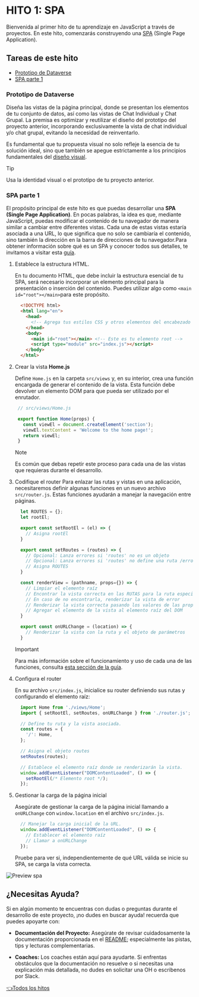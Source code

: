 # **HITO 1:** SPA

Bienvenida al primer hito de tu aprendizaje en JavaScript a
través de proyectos. En este hito, comenzarás construyendo una
[SPA](https://es.wikipedia.org/wiki/Single-page_application)
(Single Page Application).

## Tareas de este hito

- [Prototipo de Dataverse](#prototipo-de-dataverse)
- [SPA parte 1](#spa-parte-1)

### Prototipo de Dataverse

Diseña las vistas de la página principal, donde se presentan
los elementos de tu conjunto de datos, así como las vistas de
Chat Individual y Chat Grupal. La premisa es optimizar y
reutilizar el diseño del prototipo del proyecto anterior,
incorporando exclusivamente la vista de chat individual y/o
chat grupal, evitando la necesidad de reinventarlo.

Es fundamental que tu propuesta visual no solo refleje la
esencia de tu solución ideal, sino que también se apegue
estrictamente a los principios fundamentales del
[diseño visual](https://coda.io/d/Bootcamp-UX-Contenido_dqkqk2rV9Z2/Diseno-de-interfaces_suOT7#_luWsQ).

  >[!TIP]
  >Usa la identidad visual o el prototipo de tu proyecto anterior.

### SPA parte 1

El propósito principal de este hito es que puedas desarrollar
una **SPA (Single Page Application)**. En pocas palabras, la idea
es que, mediante JavaScript, puedas modificar el contenido de
tu navegador de manera similar a cambiar entre diferentes
vistas. Cada una de estas vistas estaría asociada a una URL,
lo que significa que no solo se cambiaría el contenido,
sino también la dirección en la barra de direcciones de
tu navegador.Para obtener información sobre qué es un SPA y
conocer todos sus detalles, te invitamos a visitar esta
[guía](https://github.com/Laboratoria/guide-router/tree/guide-v1).

1. Establece la estructura HTML.

    En tu documento HTML, que debe incluir la estructura
    esencial de tu SPA, será necesario incorporar un
    elemento principal para la presentación o inserción
    del contenido. Puedes utilizar algo como
    `<main id="root"></main>`para este propósito.

    ```html
      <!DOCTYPE html>
      <html lang="en">
        <head>
          <!-- Agrega tus estilos CSS y otros elementos del encabezado (head) aquí -->
        </head>
        <body>
          <main id="root"></main> <!-- Este es tu elemento root -->
          <script type="module" src="index.js"></script>
        </body>
      </html>
    ```

2. Crear la vista **Home.js**

   Define `Home.js` en la carpeta `src/views` y,
   en su interior, crea una función encargada de
   generar el contenido de la vista. Esta función
   debe devolver un elemento DOM para que pueda ser
   utilizado por el enrutador.

   ```js
    // src/views/Home.js

    export function Home(props) {
      const viewEl = document.createElement('section');
      viewEl.textContent = 'Welcome to the home page!';
      return viewEl;
    }
   ```

    > [!NOTE]
    > Es común que debas repetir este proceso para
    > cada una de las vistas que requieras durante el
    > desarrollo.

3. Codifique el router
    Para enlazar las rutas y vistas en una
    aplicación, necesitaremos definir algunas
    funciones en un nuevo archivo `src/router.js`.
    Estas funciones ayudarán a manejar la
    navegación entre páginas.

    ```js
      let ROUTES = {};
      let rootEl;

      export const setRootEl = (el) => {
        // Asigna rootEl
      }

      export const setRoutes = (routes) => {
        // Opcional: Lanza errores si 'routes' no es un objeto
        // Opcional: Lanza errores si 'routes' no define una ruta /error
        // Asigna ROUTES
      }

      const renderView = (pathname, props={}) => {
        // Limpiar el elemento raíz
        // Encontrar la vista correcta en las RUTAS para la ruta especificada
        // En caso de no encontrarla, renderizar la vista de error
        // Renderizar la vista correcta pasando los valores de las propiedades
        // Agregar el elemento de la vista al elemento raíz del DOM
      }

      export const onURLChange = (location) => {
        // Renderizar la vista con la ruta y el objeto de parámetros
      }
    ```

    > [!IMPORTANT]
    > Para más información sobre el funcionamiento
    > y uso de cada una de las funciones, consulta
    > [esta sección de la guía](https://github.com/Laboratoria/guide-router/tree/guide-v1?tab=readme-ov-file#api-de-router-b%C3%A1sico).
    >

4. Configura el router

    En su archivo `src/index.js`, inicialice su router definiendo
    sus rutas y configurando el elemento raíz:

    ```js
      import Home from './views/Home';
      import { setRootEl, setRoutes, onURLChange } from './router.js';

      // Define tu ruta y la vista asociada.
      const routes = {
        '/': Home,
      };

      // Asigna el objeto routes
      setRoutes(routes);

      // Establece el elemento raíz donde se renderizarán la vista.
      window.addEventListener("DOMContentLoaded", () => {
        setRootEl(/* Elemento root */);
      });
    ```

5. Gestionar la carga de la página inicial

    Asegúrate de gestionar la carga de la página
    inicial llamando a `onURLChange` con
    `window.location` en el archivo `src/index.js`.

    ```js
      // Manejar la carga inicial de la URL.
      window.addEventListener("DOMContentLoaded", () => {
        // Establecer el elemento raíz
        // Llamar a onURLChange
      });
    ```

    Pruebe para ver si, independientemente de qué
    URL válida se inicie su SPA, se carga la vista
    correcta.

![Preview spa](./assets/previewSPA.gif)

## ¿Necesitas Ayuda?

Si en algún momento te encuentras con dudas o preguntas durante el desarrollo
de este proyecto, ¡no dudes en buscar ayuda! recuerda que puedes apoyarte con:

- **Documentación del Proyecto:** Asegúrate de revisar cuidadosamente la
documentación proporcionada en el [README](../README.md); especialmente las
pistas, tips y lecturas complementarias.

- **Coaches:** Los coaches están aquí para ayudarte.
Si enfrentas obstáculos que la documentación no resuelve o si necesitas
una explicación más detallada, no dudes en solicitar una OH o escribenos por Slack.

[👈Todos los hitos](../README.md#6-hitos)
